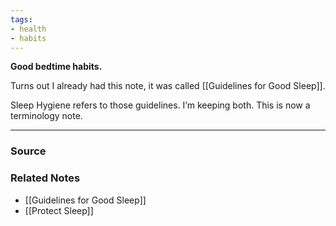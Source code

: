 ```yaml
---
tags:
- health
- habits
---
```

**Good bedtime habits.**

Turns out I already had this note, it was called [[Guidelines for Good Sleep]].

Sleep Hygiene refers to those guidelines. I’m keeping both. This is now a terminology note.

---

### Source

### Related Notes
- [[Guidelines for Good Sleep]] 
- [[Protect Sleep]]